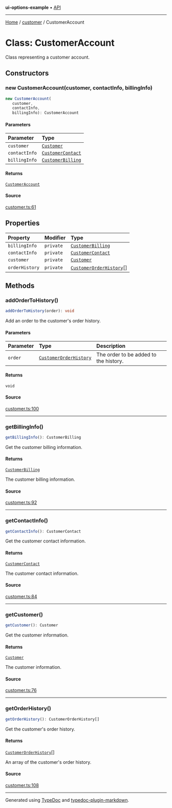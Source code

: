 **ui-options-example** • [API](../../README.md)

***

[Home](../../README.md) / [customer](../README.md) / CustomerAccount

# Class: CustomerAccount

Class representing a customer account.

## Constructors

### new CustomerAccount(customer, contactInfo, billingInfo)

```ts
new CustomerAccount(
   customer, 
   contactInfo, 
   billingInfo): CustomerAccount
```

#### Parameters

| Parameter | Type |
| :------ | :------ |
| `customer` | [`Customer`](../interfaces/Customer.md) |
| `contactInfo` | [`CustomerContact`](../interfaces/CustomerContact.md) |
| `billingInfo` | [`CustomerBilling`](../interfaces/CustomerBilling.md) |

#### Returns

[`CustomerAccount`](CustomerAccount.md)

#### Source

[customer.ts:61](https://github.com/tgreyuk/typedoc-plugin-markdown-examples/blob/5f3948e/examples/01-typedoc-plugin-markdown/src/customer.ts#L61)

## Properties

| Property | Modifier | Type |
| :------ | :------ | :------ |
| `billingInfo` | `private` | [`CustomerBilling`](../interfaces/CustomerBilling.md) |
| `contactInfo` | `private` | [`CustomerContact`](../interfaces/CustomerContact.md) |
| `customer` | `private` | [`Customer`](../interfaces/Customer.md) |
| `orderHistory` | `private` | [`CustomerOrderHistory`](../interfaces/CustomerOrderHistory.md)[] |

## Methods

### addOrderToHistory()

```ts
addOrderToHistory(order): void
```

Add an order to the customer's order history.

#### Parameters

| Parameter | Type | Description |
| :------ | :------ | :------ |
| `order` | [`CustomerOrderHistory`](../interfaces/CustomerOrderHistory.md) | The order to be added to the history. |

#### Returns

`void`

#### Source

[customer.ts:100](https://github.com/tgreyuk/typedoc-plugin-markdown-examples/blob/5f3948e/examples/01-typedoc-plugin-markdown/src/customer.ts#L100)

***

### getBillingInfo()

```ts
getBillingInfo(): CustomerBilling
```

Get the customer billing information.

#### Returns

[`CustomerBilling`](../interfaces/CustomerBilling.md)

The customer billing information.

#### Source

[customer.ts:92](https://github.com/tgreyuk/typedoc-plugin-markdown-examples/blob/5f3948e/examples/01-typedoc-plugin-markdown/src/customer.ts#L92)

***

### getContactInfo()

```ts
getContactInfo(): CustomerContact
```

Get the customer contact information.

#### Returns

[`CustomerContact`](../interfaces/CustomerContact.md)

The customer contact information.

#### Source

[customer.ts:84](https://github.com/tgreyuk/typedoc-plugin-markdown-examples/blob/5f3948e/examples/01-typedoc-plugin-markdown/src/customer.ts#L84)

***

### getCustomer()

```ts
getCustomer(): Customer
```

Get the customer information.

#### Returns

[`Customer`](../interfaces/Customer.md)

The customer information.

#### Source

[customer.ts:76](https://github.com/tgreyuk/typedoc-plugin-markdown-examples/blob/5f3948e/examples/01-typedoc-plugin-markdown/src/customer.ts#L76)

***

### getOrderHistory()

```ts
getOrderHistory(): CustomerOrderHistory[]
```

Get the customer's order history.

#### Returns

[`CustomerOrderHistory`](../interfaces/CustomerOrderHistory.md)[]

An array of the customer's order history.

#### Source

[customer.ts:108](https://github.com/tgreyuk/typedoc-plugin-markdown-examples/blob/5f3948e/examples/01-typedoc-plugin-markdown/src/customer.ts#L108)

***

Generated using [TypeDoc](https://typedoc.org) and [typedoc-plugin-markdown](https://typedoc-plugin-markdown.org).

